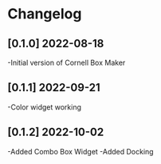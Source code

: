 # Changelog

## [0.1.0] 2022-08-18
-Initial version of Cornell Box Maker
## [0.1.1] 2022-09-21
-Color widget working
## [0.1.2] 2022-10-02
-Added Combo Box Widget
-Added Docking